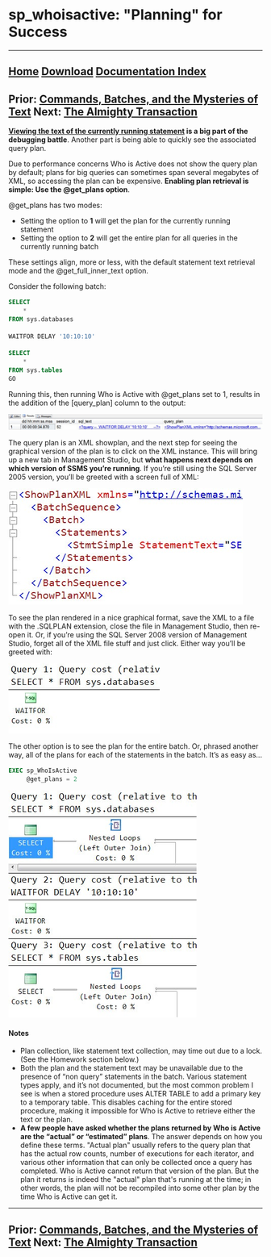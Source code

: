 # sp_whoisactive: "Planning" for Success

------
[Home](https://github.com/amachanic/sp_whoisactive)	[Download](https://github.com/amachanic/sp_whoisactive/archive/master.zip)	[Documentation Index](ReadMe.md)
------
Prior: [Commands, Batches, and the Mysteries of Text](10_commands.md)	Next: [The Almighty Transaction](12_transaction.md)
------

**[Viewing the text of the currently running statement](11_planning.md) is a big part of the debugging battle**. Another part is being able to quickly see the associated query plan.

Due to performance concerns Who is Active does not show the query plan by default; plans for big queries can sometimes span several megabytes of XML, so accessing the plan can be expensive. **Enabling plan retrieval is simple: Use the @get_plans option**.

@get_plans has two modes:

- Setting the option to **1** will get the plan for the currently running statement
- Setting the option to **2** will get the entire plan for all queries in the currently running batch

These settings align, more or less, with the default statement text retrieval mode and the @get_full_inner_text option.

Consider the following batch:

```sql
SELECT
    *
FROM sys.databases

WAITFOR DELAY '10:10:10'

SELECT
    *
FROM sys.tables
GO
```

Running this, then running Who is Active with @get_plans set to 1, results in the addition of the [query_plan] column to the output:

![F11_01_xml_plan](image/F11_01_xml_plan.jpg)

The query plan is an XML showplan, and the next step for seeing the graphical version of the plan is to click on the XML instance. This will bring up a new tab in Management Studio, but **what happens next depends on which version of SSMS you’re running**. If you’re still using the SQL Server 2005 version, you’ll be greeted with a screen full of XML:

![F11_02_xml](image/F11_02_xml.jpg)

To see the plan rendered in a nice graphical format, save the XML to a file with the .SQLPLAN extension, close the file in Management Studio, then re-open it. Or, if you’re using the SQL Server 2008 version of Management Studio, forget all of the XML file stuff and just click. Either way you’ll be greeted with:

![F11_02_graphic](image/F11_02_graphic.jpg)

The other option is to see the plan for the entire batch. Or, phrased another way, all of the plans for each of the statements in the batch. It’s as easy as...

```sql
EXEC sp_WhoIsActive
     @get_plans = 2
```

![F11_02_full](image/F11_02_full.jpg)

#### Notes

- Plan collection, like statement text collection, may time out due to a lock. (See the Homework section below.)
- Both the plan and the statement text may be unavailable due to the presence of “non query” statements in the batch. Various statement types apply, and it’s not documented, but the most common problem I see is when a stored procedure uses ALTER TABLE to add a primary key to a temporary table. This disables caching for the entire stored procedure, making it impossible for Who is Active to retrieve either the text or the plan.
- **A few people have asked whether the plans returned by Who is Active are the “actual” or “estimated” plans**. The answer depends on how you define these terms. "Actual plan" usually refers to the query plan that has the actual row counts, number of executions for each iterator, and various other information that can only be collected once a query has completed. Who is Active cannot return that version of the plan. But the plan it returns is indeed the "actual" plan that's running at the time; in other words, the plan will not be recompiled into some other plan by the time Who is Active can get it.

------
Prior: [Commands, Batches, and the Mysteries of Text](10_commands.md)	Next: [The Almighty Transaction](12_transaction.md)
------
